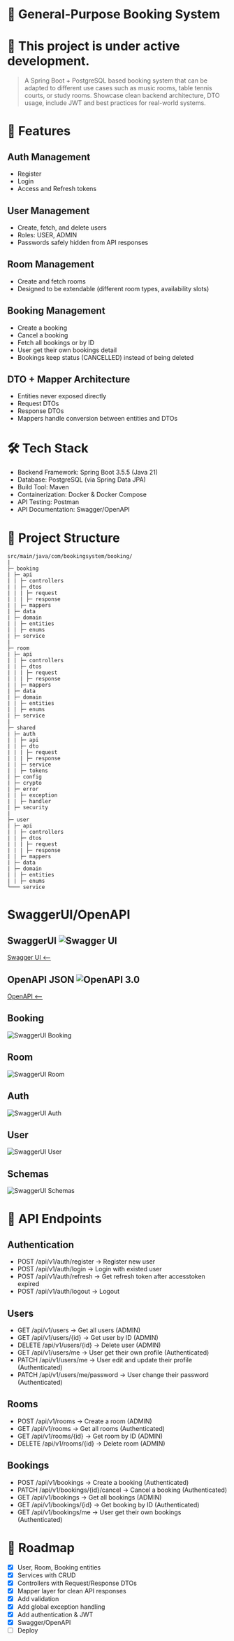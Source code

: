 # 📘 General-Purpose Booking System

# 🚧 This project is under active development.

> A Spring Boot + PostgreSQL based booking system that can be adapted to different use cases such as music rooms, table tennis courts, or study rooms. Showcase clean backend architecture, DTO usage, include JWT and best practices for real-world systems.

# 🚀 Features

## Auth Management

- Register
- Login
- Access and Refresh tokens

## User Management

- Create, fetch, and delete users
- Roles: USER, ADMIN
- Passwords safely hidden from API responses

## Room Management

- Create and fetch rooms
- Designed to be extendable (different room types, availability slots)

## Booking Management

- Create a booking
- Cancel a booking
- Fetch all bookings or by ID
- User get their own bookings detail
- Bookings keep status (CANCELLED) instead of being deleted

## DTO + Mapper Architecture

- Entities never exposed directly
- Request DTOs
- Response DTOs
- Mappers handle conversion between entities and DTOs

# 🛠 Tech Stack

- Backend Framework: Spring Boot 3.5.5 (Java 21)
- Database: PostgreSQL (via Spring Data JPA)
- Build Tool: Maven
- Containerization: Docker & Docker Compose
- API Testing: Postman
- API Documentation: Swagger/OpenAPI

# 📂 Project Structure

```text
src/main/java/com/bookingsystem/booking/
|
├─ booking
| ├─ api
| | ├─ controllers
| | ├─ dtos
| | | ├─ request
| | | ├─ response
| | ├─ mappers
| ├─ data
| ├─ domain
| | ├─ entities
| | ├─ enums
| ├─ service
|
├─ room
| ├─ api
| | ├─ controllers
| | ├─ dtos
| | | ├─ request
| | | ├─ response
| | ├─ mappers
| ├─ data
| ├─ domain
| | ├─ entities
| | ├─ enums
| ├─ service
|
├─ shared
| ├─ auth
| | ├─ api
| | ├─ dto
| | | ├─ request
| | | ├─ response
| | ├─ service
| | ├─ tokens
| ├─ config
| ├─ crypto
| ├─ error
| | ├─ exception
| | ├─ handler
| ├─ security
|
├─ user
| ├─ api
| | ├─ controllers
| | ├─ dtos
| | | ├─ request
| | | ├─ response
| | ├─ mappers
| ├─ data
| ├─ domain
| | ├─ entities
| | ├─ enums
└─── service
```

# SwaggerUI/OpenAPI

## SwaggerUI ![Swagger UI](https://img.shields.io/badge/Swagger-UI-blue)

[Swagger UI <--](http://localhost:8082/swagger-ui.html)

## OpenAPI JSON ![OpenAPI 3.0](https://img.shields.io/badge/OpenAPI-3.0-brightgreen)

[OpenAPI <--](http://localhost:8082/v3/api-docs)

## Booking

![SwaggerUI Booking](images/swaggerui_booking.png)

## Room

![SwaggerUI Room](images/swaggerui_room.png)

## Auth

![SwaggerUI Auth](images/swaggerui_auth.png)

## User

![SwaggerUI User](images/swaggerui_user.png)

## Schemas

![SwaggerUI Schemas](images/swaggerui_schemas.png)

# 📡 API Endpoints

## Authentication

- POST /api/v1/auth/register → Register new user
- POST /api/v1/auth/login → Login with existed user
- POST /api/v1/auth/refresh → Get refresh token after accesstoken expired
- POST /api/v1/auth/logout → Logout

## Users

- GET /api/v1/users → Get all users (ADMIN)
- GET /api/v1/users/{id} → Get user by ID (ADMIN)
- DELETE /api/v1/users/{id} → Delete user (ADMIN)
- GET /api/v1/users/me → User get their own profile (Authenticated)
- PATCH /api/v1/users/me → User edit and update their profile (Authenticated)
- PATCH /api/v1/users/me/password → User change their password (Authenticated)

## Rooms

- POST /api/v1/rooms → Create a room (ADMIN)
- GET /api/v1/rooms → Get all rooms (Authenticated)
- GET /api/v1/rooms/{id} → Get room by ID (ADMIN)
- DELETE /api/v1/rooms/{id} → Delete room (ADMIN)

## Bookings

- POST /api/v1/bookings → Create a booking (Authenticated)
- PATCH /api/v1/bookings/{id}/cancel → Cancel a booking (Authenticated)
- GET /api/v1/bookings → Get all bookings (ADMIN)
- GET /api/v1/bookings/{id} → Get booking by ID (Authenticated)
- GET /api/v1/bookings/me → User get their own bookings (Authenticated)

# 📅 Roadmap

- [x] User, Room, Booking entities
- [x] Services with CRUD
- [x] Controllers with Request/Response DTOs
- [x] Mapper layer for clean API responses
- [x] Add validation
- [x] Add global exception handling
- [x] Add authentication & JWT
- [x] Swagger/OpenAPI
- [ ] Deploy
